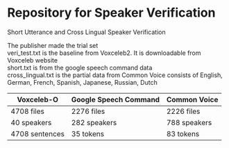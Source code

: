 # Repository for Speaker Verification
Short Utterance and Cross Lingual Speaker Verification  

The publisher made the trial set  
veri_test.txt is the baseline from Voxceleb2. It is downloadable from Voxceleb website  
short.txt is from the google speech command data  
cross_lingual.txt is the partial data from Common Voice consists of English, German, French, Spanish, Japanese, Russian, Dutch  

|Voxceleb-O|Google Speech Command|Common Voice|
|---|---|---|
|4708 files|2276 files|2226 files|
|40 speakers|282 speakers|788 speakers|
|4708 sentences|35 tokens|83 tokens|
